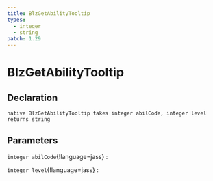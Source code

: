 ```yaml
---
title: BlzGetAbilityTooltip
types:
  - integer
  - string
patch: 1.29
---
```


# BlzGetAbilityTooltip

## Declaration

```jass
native BlzGetAbilityTooltip takes integer abilCode, integer level returns string
```

## Parameters
`integer abilCode`{!language=jass}
: 

`integer level`{!language=jass}
: 
